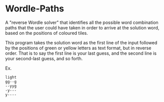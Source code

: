 # Wordle-Paths
A "reverse Wordle solver" that identifies all the possible word combination paths that the user could have taken in order to arrive at the solution word, based on the positions of coloured tiles. 

This program takes the solution word as the first line of the input followed by the positions of green or yellow letters as text format, but in reverse order. That is to say the first line is your last guess, and the second line is your second-last guess, and so forth. 

Ex.
```
light
gg--g
--yyg
-y---
y----
```
